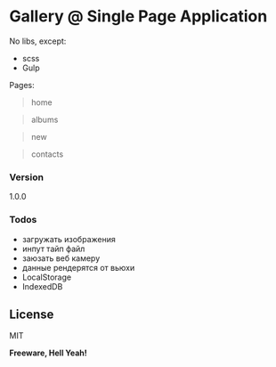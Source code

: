 # Gallery @ Single Page Application

No libs, except:

  - scss
  - Gulp

Pages:


> home

> albums

> new

> contacts

### Version
1.0.0

### Todos

 - загружать изображения
 - инпут тайп файл
 - заюзать веб камеру
 - данные рендерятся от вьюхи
 - LocalStorage
 - IndexedDB

License
----

MIT

**Freeware, Hell Yeah!**

